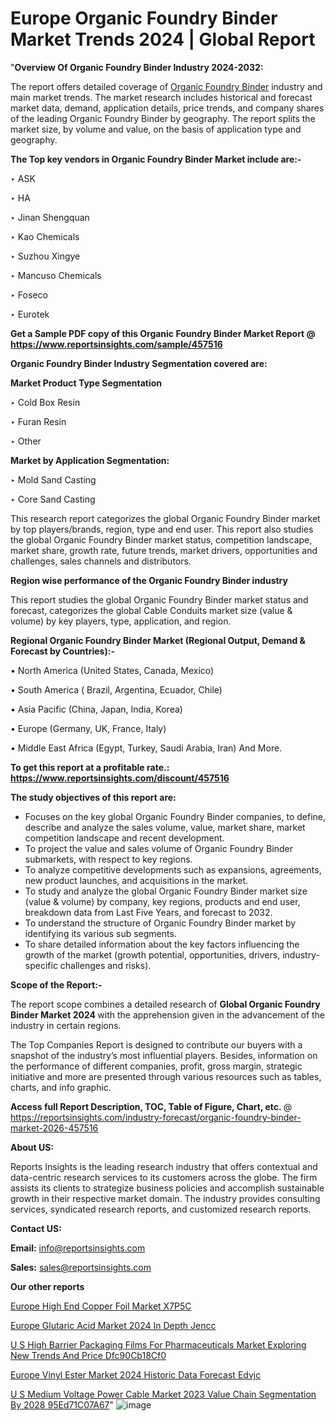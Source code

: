 # Europe Organic Foundry Binder Market Trends 2024 | Global Report

"<strong>Overview Of Organic Foundry Binder Industry 2024-2032:</strong>

The report offers detailed coverage of <a href=https://www.reportsinsights.com/sample/457516>Organic Foundry Binder</a> industry and main market trends. The market research includes historical and forecast market data, demand, application details, price trends, and company shares of the leading Organic Foundry Binder by geography. The report splits the market size, by volume and value, on the basis of application type and geography.

<strong>The Top key vendors in Organic Foundry Binder Market include are:- </strong>

‣ ASK

‣ HA

‣ Jinan Shengquan

‣ Kao Chemicals

‣ Suzhou Xingye

‣ Mancuso Chemicals

‣ Foseco

‣ Eurotek

<strong>Get a Sample PDF copy of this Organic Foundry Binder Market Report </strong><strong>@ <a href=https://www.reportsinsights.com/sample/457516 style=color:#0000ff;>https://www.reportsinsights.com/sample/457516</a> </strong>

<strong>Organic Foundry Binder Industry Segmentation covered are:</strong>

<strong>Market Product Type Segmentation</strong>

‣ Cold Box Resin

‣ Furan Resin

‣ Other

<strong>Market by Application Segmentation:</strong>

‣ Mold Sand Casting

‣ Core Sand Casting

This research report categorizes the global Organic Foundry Binder market by top players/brands, region, type and end user. This report also studies the global Organic Foundry Binder market status, competition landscape, market share, growth rate, future trends, market drivers, opportunities and challenges, sales channels and distributors.

<strong>Region wise performance of the Organic Foundry Binder industry</strong><strong> </strong>

This report studies the global Organic Foundry Binder market status and forecast, categorizes the global Cable Conduits market size (value &amp; volume) by key players, type, application, and region. 

<strong>Regional Organic Foundry Binder Market (Regional Output, Demand &amp; Forecast by Countries):-</strong>

• North America (United States, Canada, Mexico)

• South America ( Brazil, Argentina, Ecuador, Chile)

• Asia Pacific (China, Japan, India, Korea)

• Europe (Germany, UK, France, Italy)

• Middle East Africa (Egypt, Turkey, Saudi Arabia, Iran) And More.

<strong>To get this report at a profitable rate.: <a href=https://www.reportsinsights.com/discount/457516 style=color:#0000ff;>https://www.reportsinsights.com/discount/457516</a></strong>

<strong>The study objectives of this report are:</strong>
<ul>
  <li>Focuses on the key global Organic Foundry Binder companies, to define, describe and analyze the sales volume, value, market share, market competition landscape and recent development.</li>
  <li>To project the value and sales volume of Organic Foundry Binder submarkets, with respect to key regions.</li>
  <li>To analyze competitive developments such as expansions, agreements, new product launches, and acquisitions in the market.</li>
  <li>To study and analyze the global Organic Foundry Binder market size (value &amp; volume) by company, key regions, products and end user, breakdown data from Last Five Years, and forecast to 2032.</li>
  <li>To understand the structure of Organic Foundry Binder market by identifying its various sub segments.</li>
  <li>To share detailed information about the key factors influencing the growth of the market (growth potential, opportunities, drivers, industry-specific challenges and risks).</li>
</ul>
<strong>Scope of the Report:-</strong><strong> </strong>

The report scope combines a detailed research of <strong>Global Organic Foundry Binder Market 2024 </strong>with the apprehension given in the advancement of the industry in certain regions.

The Top Companies Report is designed to contribute our buyers with a snapshot of the industry’s most influential players. Besides, information on the performance of different companies, profit, gross margin, strategic initiative and more are presented through various resources such as tables, charts, and info graphic.

<strong>Access full Report Description, TOC, Table of Figure, Chart, etc. </strong>@   <a href=https://reportsinsights.com/industry-forecast/organic-foundry-binder-market-2026-457516 style=color:#0000ff;>https://reportsinsights.com/industry-forecast/organic-foundry-binder-market-2026-457516</a>

<strong>About US:</strong>

Reports Insights is the leading research industry that offers contextual and data-centric research services to its customers across the globe. The firm assists its clients to strategize business policies and accomplish sustainable growth in their respective market domain. The industry provides consulting services, syndicated research reports, and customized research reports.

<strong>Contact US:</strong>

<p class=""""><b>Email:</b> <a href=mailto:info@reportsinsights.com>info@reportsinsights.com</a></p>
<p class=""""><b>Sales:</b> <a href=mailto:sales@reportsinsights.com>sales@reportsinsights.com</a></p>

<strong>Our other reports</strong>

<a href=https://www.linkedin.com/pulse/europe-high-end-copper-foil-market-x7p5c/>Europe High End Copper Foil Market X7P5C</a>

<a href=https://www.linkedin.com/pulse/europe-glutaric-acid-market-2024-in-depth-jencc/>Europe Glutaric Acid Market 2024 In Depth Jencc</a>

<a href=https://medium.com/@patelamau/u-s-high-barrier-packaging-films-for-pharmaceuticals-market-exploring-new-trends-and-price-dfc90cb18cf0>U S High Barrier Packaging Films For Pharmaceuticals Market Exploring New Trends And Price Dfc90Cb18Cf0</a>

<a href=https://www.linkedin.com/pulse/europe-vinyl-ester-market-2024-historic-data-forecast-edvjc/>Europe Vinyl Ester Market 2024 Historic Data Forecast Edvjc</a>

<a href=https://medium.com/@swatiga40/u-s-medium-voltage-power-cable-market-2023-value-chain-segmentation-by-2028-95ed71c07a67>U S Medium Voltage Power Cable Market 2023 Value Chain Segmentation By 2028 95Ed71C07A67</a>"
![image](https://github.com/Jaayaachit/RIResearch/assets/158452289/3b837cc9-99cc-4492-b9e9-cf71964d0cb0)
